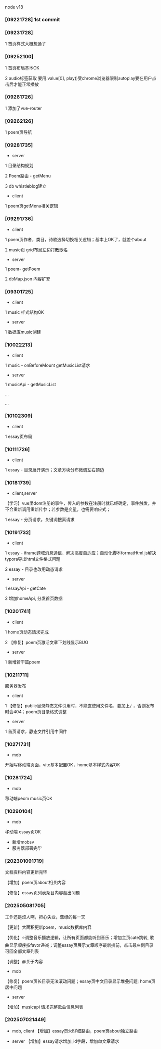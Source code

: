 node v18

### [09221728] 1st commit

### [09231728]

1 首页样式大概想通了

### [09252100]

1 首页布局基本OK

2 audio标签获取 要用.value[0], play()受chrome浏览器限制autoplay要在用户点击后才能正常播放

### [09261726]

1 添加了vue-router

### [09262126]

1 poem页导航

### [09281735]

-  server

1 目录结构规划

2 Poem路由 - getMenu

3 db whistleblog建立

- client

1 poem页getMenu相关逻辑

### [09291736]

- client

1 poem页作者，类目，诗歌选择切换相关逻辑；基本上OK了，就差个about

2 music页 grid布局左边打散歌名

- server

1 poem- getPoem

2 dbMap.json 内容扩充

### [09301725]

- client

1 music 样式结构OK

- server

1 数据库music创建

### [10022213]

- client 

1 music - onBeforeMount getMusicList请求

- server

1 musicApi - getMusicList

...

...

### [10102309]

- client

1 essay页布局

### [10111726]

- client

1 essay - 目录展开演示；文章方块分布微调左右顶边

### [10181739]

- client,server

【学习】vue里dom注册的事件，传入的参数在注册时就已经确定，事件触发，并不会重新调用重新传参；若参数是变量，也需要响应式；

1 essay - 分页请求，关键词搜索请求

### [10191732]

- client

1 essay - iframe跨域消息通信，解决高度自适应；自动化脚本formatHtml.js解决typora导出html文件格式问题

2 essay - 目录也改用动态请求

- server

1 essayApi - getCate

2  增加homeApi, 分发首页数据

### [10201741]

- client

1 home页动态请求完成

2 【修复】poem页激活文章下划线显示BUG

- server

1 新增若干篇poem

### [10211711]

服务器发布

- client

1 【修复】public目录静态文件引用时，不能直使用文件名，要加上`/` ，否则发布时会404；poem页目录格式调整

- server

1 首页请求，静态文件引用中间件

### [10271731]

- mob

开始写移动端页面，vite基本配置OK，home基本样式内容OK

### [10281724]

- mob

移动端peom music页OK

### [10290104]

- mob

移动端 essay页OK

- 新增mobsv
- 服务器部署完毕

### [202301091719]

文档资料内容更新完毕

【增加】poem页about相关内容

【修复】essay页列表条目内容超出问题

### [202505081705]

工作还是烦人啊，担心失业，蕉绿的每一天

【更新】大面积更新poem，music数据库内容

【优化】⭐调整音乐播放逻辑，让所有页面都能听到音乐；增加主页cate跳转, 歌曲显示顺序按favor递减；调整essay页展示文章顺序最新排前，点击最左侧目录可回全部文章列表

【调整】@关于内容

- mob

【修复】poem页长目录无法滚动问题；essay页中文目录显示堆叠问题; home页居中问题

- server

【增加】musicapi 请求完整歌曲信息列表

### [202507021449]

- mob, client
【增加】essay页:id详细路由，poem页about独立路由

- server
【增加】essay请求增加_id字段，增加单文章请求

